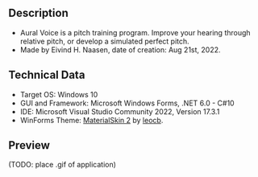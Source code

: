 ## Description
- Aural Voice is a pitch training program. Improve your hearing through relative pitch, or develop a simulated perfect pitch.
- Made by Eivind H. Naasen, date of creation: Aug 21st, 2022.

## Technical Data
- Target OS: Windows 10
- GUI and Framework: Microsoft Windows Forms, .NET 6.0 - C#10
- IDE: Microsoft Visual Studio Community 2022, Version 17.3.1
- WinForms Theme: [MaterialSkin 2](https://github.com/leocb/MaterialSkin) by [leocb](https://github.com/leocb/).

## Preview
(TODO: place .gif of application)